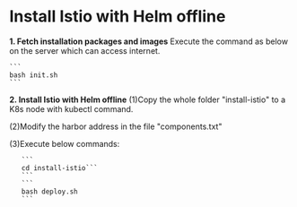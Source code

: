# Install Istio with Helm offline
**1. Fetch installation packages and images**
  Execute the command as below on the server which can access internet.

    ```
    bash init.sh
    ```
**2. Install Istio with Helm offline**
  (1)Copy the whole folder "install-istio" to a K8s node with kubectl command.

  (2)Modify the harbor address in the file "components.txt"

  (3)Execute below commands:

       ```
       cd install-istio```
       ```
       ```
       bash deploy.sh
       ```
